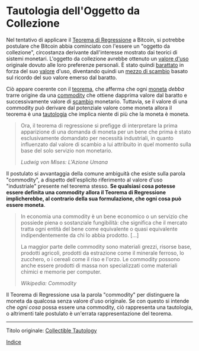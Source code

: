 # Tautologia dell'Oggetto da Collezione



Nel tentativo di applicare il [Teorema di Regressione](ch074-regression-fallacy.md) a Bitcoin, si potrebbe postulare che Bitcoin abbia cominciato con l'essere un "oggetto da collezione", circostanza derivante dall'interesse mostrato dai teorici di sistemi monetari. L'oggetto da collezione avrebbe ottenuto un [valore d'uso](https://en.wikipedia.org/wiki/Use_value) originale dovuto alle loro preferenze personali. È stato quindi [barattato](https://it.wikipedia.org/wiki/Baratto) in forza del suo [valore](ch101-glossary.md#valore) d'uso, diventando quindi un [mezzo di scambio](https://en.wikipedia.org/wiki/Medium_of_exchange) basato sul ricordo del suo valore emerso dal baratto.

Ciò appare coerente con il [teorema](https://mises.org/library/human-action-0/html/pp/778), che afferma che ogni [moneta](ch005-money-taxonomy.md) _debba_ trarre origine da una [commodity](https://it.wikipedia.org/wiki/Commodity) che ottiene dapprima valore dal baratto e successivamente valore di [scambio](ch101-glossary.md#scambio-di-unità) monetario. Tuttavia, se il valore di una commodity può derivare dal potenziale valore come moneta allora il teorema è una [tautologia](https://it.wikipedia.org/wiki/Tautologia) che implica niente di più che la moneta è moneta.

> Ora, il teorema di regressione si prefigge di interpretare la prima apparizione di una domanda di moneta per un bene che prima è stato esclusivamente domandato per necessità industriali, in quanto influenzato dal valore di scambio a lui attribuito in quel momento sulla base del solo servizio non monetario.
>
> *Ludwig von Mises: L'Azione Umana*

Il postulato si avvantaggia della comune ambiguità che esiste sulla parola "commodity", a dispetto dell'esplicito riferimento al valore d'uso "industriale" presente nel teorema stesso. **Se qualsiasi cosa potesse essere definita una commodity allora il Teorema di Regressione implicherebbe, al contrario della sua formulazione, che ogni cosa può essere moneta**.

> In economia una commodity è un bene economico o un servizio che possiede piena o sostanziale fungibilità: che significa che il mercato tratta ogni entità del bene come equivalente o quasi equivalente indipendentemente da chi lo abbia prodotto. [...]
>
> La maggior parte delle commodity sono materiali grezzi, risorse base, prodotti agricoli, prodotti da estrazione come il minerale ferroso, lo zucchero, o i cereali come il riso e l'orzo. Le commodity possono anche essere prodotti di massa non specializzati come materiali chimici e memorie per computer.
>
> *Wikipedia: Commodity*

Il Teorema di Regressione usa la parola "commodity" per distinguere la moneta da qualcosa senza valore d'uso originale. Se con questo si intende che _ogni cosa_ possa essere una commodity, ciò rappresenta una tautologia, o altrimenti tale postulato è un'errata rappresentazione del teorema.

---

Titolo originale: [Collectible Tautology](https://github.com/libbitcoin/libbitcoin-system/wiki/Collectible-Tautology)

[Indice](/README.md)

